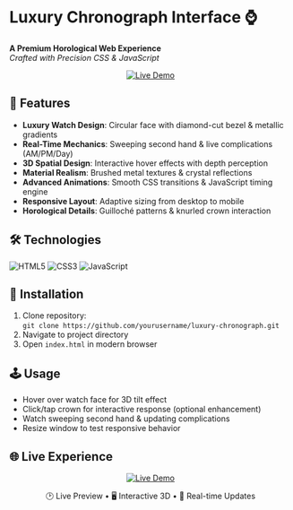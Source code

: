# Luxury Chronograph Interface ⌚

**A Premium Horological Web Experience**  
*Crafted with Precision CSS & JavaScript*

<p align="center">
  <a href="[https://yourusername.github.io/luxury-chronograph](https://ihsansaif313.github.io/WEB-DIGITAL-CLOCK/)" target="_blank">
    <img src="https://img.shields.io/badge/Experience_Live-Demo-2ecc71?style=for-the-badge&logo=google-chrome&logoColor=white" alt="Live Demo">
  </a>

## 🌟 Features  
- **Luxury Watch Design**: Circular face with diamond-cut bezel & metallic gradients  
- **Real-Time Mechanics**: Sweeping second hand & live complications (AM/PM/Day)  
- **3D Spatial Design**: Interactive hover effects with depth perception  
- **Material Realism**: Brushed metal textures & crystal reflections  
- **Advanced Animations**: Smooth CSS transitions & JavaScript timing engine  
- **Responsive Layout**: Adaptive sizing from desktop to mobile  
- **Horological Details**: Guilloché patterns & knurled crown interaction  

## 🛠 Technologies  
![HTML5](https://img.shields.io/badge/-HTML5-E34F26?logo=html5&logoColor=white)
![CSS3](https://img.shields.io/badge/-CSS3-1572B6?logo=css3&logoColor=white)
![JavaScript](https://img.shields.io/badge/-JavaScript-F7DF1E?logo=javascript&logoColor=black)


## 🚀 Installation  
1. Clone repository:  
`git clone https://github.com/yourusername/luxury-chronograph.git`  
2. Navigate to project directory  
3. Open `index.html` in modern browser  

## 🕹 Usage  
- Hover over watch face for 3D tilt effect  
- Click/tap crown for interactive response (optional enhancement)  
- Watch sweeping second hand & updating complications  
- Resize window to test responsive behavior  

## 🌐 Live Experience 

<p align="center">
  <a href="[https://yourusername.github.io/luxury-chronograph](https://ihsansaif313.github.io/WEB-DIGITAL-CLOCK/)" target="_blank">
    <img src="https://img.shields.io/badge/Experience_Live-Demo-2ecc71?style=for-the-badge&logo=google-chrome&logoColor=white" alt="Live Demo">
  </a>
  
 

<div align="center">
  🕑 Live Preview • 🖥 Interactive 3D • 🔄 Real-time Updates
</div>

<br>


